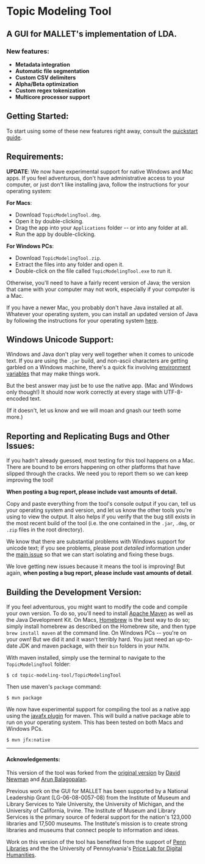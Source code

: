 
# Topic Modeling Tool

## A GUI for MALLET's implementation of LDA.

### New features:

* **Metadata integration**
* **Automatic file segmentation**
* **Custom CSV delimiters**
* **Alpha/Beta optimization**
* **Custom regex tokenization**
* **Multicore processor support**

## Getting Started:

To start using some of these new features right away, consult the 
[quickstart guide](https://senderle.github.io/topic-modeling-tool/documentation/2017/01/06/quickstart.html).

## Requirements:

**UPDATE**: We now have experimental support for native Windows and Mac apps. 
If you feel adventurous, don't have administrative access to your computer, 
or just don't like installing java, follow the instructions for your 
operating system:

**For Macs**: 
* Download `TopicModelingTool.dmg`.
* Open it by double-clicking.
* Drag the app into your `Applications` folder -- or into any folder at all.
* Run the app by double-clicking.

**For Windows PCs**:
* Download `TopicModelingTool.zip`.
* Extract the files into any folder and open it.
* Double-click on the file called `TopicModelingTool.exe` to run it.

Otherwise, you'll need to have a fairly recent version of Java; the version 
that came with your computer may not work, especially if your computer is a Mac.

If you have a newer Mac, you probably don't have Java installed at all. 
Whatever your operating system, you can install an updated version of Java 
by following the instructions for your operating system 
[here](https://java.com/en/download/help/download_options.xml).

## Windows Unicode Support:

Windows and Java don't play very well together when it comes to unicode 
text. If you are using the `.jar` build, and non-ascii characters are 
getting garbled on a Windows machine, there's a quick fix involving 
[environment variables](https://github.com/senderle/topic-modeling-tool/issues/48#issuecomment-274331463)
that may make things work.

But the best answer may just be to use the native app. (Mac and 
Windows only though!) It should now work correctly at every stage with 
UTF-8-encoded text.

(If it doesn't, let us know and we will moan and gnash our teeth some more.)

## Reporting and Replicating Bugs and Other Issues:

If you hadn't already guessed, most testing for this tool happens on a Mac. 
There are bound to be errors happening on other platforms that have slipped
through the cracks. We need you to report them so we can keep improving the
tool! 

**When posting a bug report, please include vast amounts of detail.**

Copy and paste everything from the tool's console output if you can, tell us
your operating system and version, and let us know the other tools you're
using to view the output. It also helps if you verify that the bug still
exists in the most recent build of the tool (i.e. the one contained in 
the `.jar`, `.dmg`, or `.zip` files in the root directory).

We know that there are substantial problems with Windows support for
unicode text; if you see problems, please post *detailed* information under
the [main issue](https://github.com/senderle/topic-modeling-tool/issues/48)
so that we can start isolating and fixing these bugs. 

We love getting new issues because it means the tool is improving! But
again, **when posting a bug report, please include vast amounts of detail**. 

## Building the Development Version:

If you feel adventurous, you might want to modify the code and compile your 
own version. To do so, you'll need to install [Apache Maven](https://maven.apache.org/) 
as well as the Java Development Kit. On Macs, [Homebrew](http://brew.sh/) 
is the best way to do so; simply install homebrew as described on the Homebrew 
site, and then type `brew install maven` at the command line. On Windows PCs -- 
you're on your own! But we did it and it wasn't terribly hard. You just need an
up-to-date JDK and maven package, with their `bin` folders in your `PATH`. 

With maven installed, simply use the terminal to navigate to the `TopicModelingTool` folder:

    $ cd topic-modeling-tool/TopicModelingTool
    
Then use maven's `package` command:

    $ mvn package

We now have experimental support for compiling the tool as a native app using
the [javafx plugin](https://github.com/javafx-maven-plugin/javafx-maven-plugin) 
for maven. This will build a native package able to run on your operating system.
This has been tested on both Macs and Windows PCs.

    $ mvn jfx:native
    
___

#### Acknowledgements:

This version of the tool was forked from the 
[original version](http://code.google.com/p/topic-modeling-tool) 
by [David Newman](http://www.ics.uci.edu/~newman/) and 
[Arun Balagopalan](https://github.com/arunbg).

Previous work on the GUI for MALLET has been supported by a National Leadership 
Grant (LG-06-08-0057-08) from the Institute of Museum and Library Services to 
Yale University, the University of Michigan, and the University of California, 
Irvine. The Institute of Museum and Library Services is the primary source of 
federal support for the nation's 123,000 libraries and 17,500 museums. The 
Institute's mission is to create strong libraries and museums that connect 
people to information and ideas.

Work on this version of the tool has benefited from the support of 
[Penn Libraries](http://www.library.upenn.edu/) and the the University of 
Pennsylvania's [Price Lab for Digital Humanities](https://pricelab.sas.upenn.edu/).
